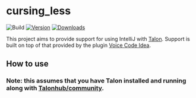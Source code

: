 # cursing_less

![Build](https://github.com/msedgren/cursing_less/workflows/Build/badge.svg)
[![Version](https://img.shields.io/jetbrains/plugin/v/MARKETPLACE_ID.svg)](https://plugins.jetbrains.com/plugin/MARKETPLACE_ID)
[![Downloads](https://img.shields.io/jetbrains/plugin/d/MARKETPLACE_ID.svg)](https://plugins.jetbrains.com/plugin/MARKETPLACE_ID)

<!-- Plugin description -->
This project aims to provide support for using IntelliJ with [Talon](https://talonvoice.com/). Support is  built on top
of that provided by the plugin [Voice Code Idea](https://github.com/anonfunc/intellij-voicecode).
<!-- Plugin description end -->
## How to use

### Note: this assumes that you have Talon installed and running along with [Talonhub/community](https://github.com/talonhub/community).


